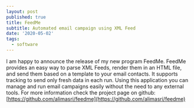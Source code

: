 ```yaml
---
layout: post
published: true
title: FeedMe
subtitle: Automated email campaign using XML Feed
date: '2020-05-02'
tags:
  - software
---
```

I am happy to announce the release of my new program FeedMe. FeedMe provides an easy way to parse XML Feeds, render them in an HTML file, and send them based on a template to your email contacts. It supports tracking to send only fresh data in each run.
Using this application you can manage and run email campaigns easily without the need to any external tools.
For more information check the project page on github: [https://github.com/alimasri/feedme](https://github.com/alimasri/feedme)